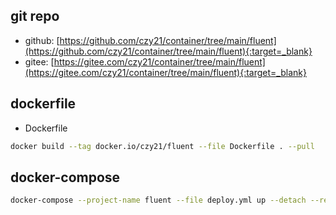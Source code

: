 ## git repo
  - github: [https://github.com/czy21/container/tree/main/fluent](https://github.com/czy21/container/tree/main/fluent){:target=_blank}
  - gitee: [https://gitee.com/czy21/container/tree/main/fluent](https://gitee.com/czy21/container/tree/main/fluent){:target=_blank}
## dockerfile
- Dockerfile
```bash
docker build --tag docker.io/czy21/fluent --file Dockerfile . --pull
```
## docker-compose
```bash
docker-compose --project-name fluent --file deploy.yml up --detach --remove-orphans
```
